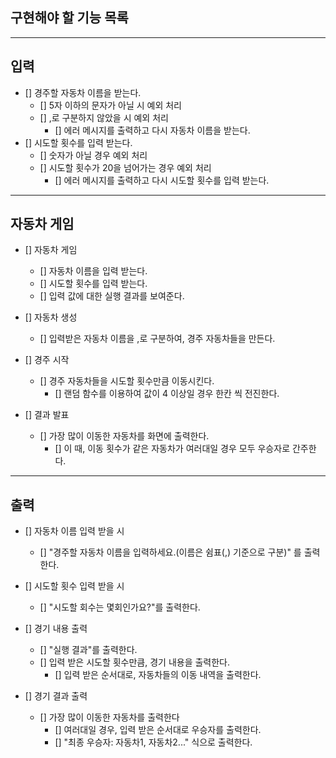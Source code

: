 ## 구현해야 할 기능 목록
---

## 입력

- [] 경주할 자동차 이름을 받는다.
    - [] 5자 이하의 문자가 아닐 시 예외 처리
    - [] ,로 구분하지 않았을 시 예외 처리
        - [] 에러 메시지를 출력하고 다시 자동차 이름을 받는다.
- [] 시도할 횟수를 입력 받는다.
    - [] 숫자가 아닐 경우 예외 처리
    - [] 시도할 횟수가 20을 넘어가는 경우 예외 처리
        - [] 에러 메시지를 출력하고 다시 시도할 횟수를 입력 받는다.
---

## 자동차 게임

- [] 자동차 게임
    - [] 자동차 이름을 입력 받는다.
    - [] 시도할 횟수를 입력 받는다.
    - [] 입력 값에 대한 실행 결과를 보여준다.

- [] 자동차 생성
    - [] 입력받은 자동차 이름을 ,로 구분하여, 경주 자동차들을 만든다.

- [] 경주 시작
    - [] 경주 자동차들을 시도할 횟수만큼 이동시킨다.
        - [] 랜덤 함수를 이용하여 값이 4 이상일 경우 한칸 씩 전진한다.

- [] 결과 발표
    - [] 가장 많이 이동한 자동차를 화면에 출력한다.
        - [] 이 때, 이동 횟수가 같은 자동차가 여러대일 경우 모두 우승자로 간주한다.
---

## 출력

- [] 자동차 이름 입력 받을 시
    - [] "경주할 자동차 이름을 입력하세요.(이름은 쉼표(,) 기준으로 구분)" 를 출력한다.

- [] 시도할 횟수 입력 받을 시
    - [] "시도할 회수는 몇회인가요?"를 출력한다.

- [] 경기 내용 출력
    - [] "실행 결과"를 출력한다.
    - [] 입력 받은 시도할 횟수만큼, 경기 내용을 출력한다.
        - [] 입력 받은 순서대로, 자동차들의 이동 내역을 출력한다.

- [] 경기 결과 출력
    - [] 가장 많이 이동한 자동차를 출력한다
        - [] 여러대일 경우, 입력 받은 순서대로 우승자를 출력한다.
        - [] "최종 우승자: 자동차1, 자동차2..." 식으로 출력한다.
    
